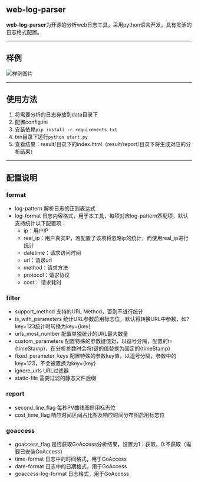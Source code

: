 ## web-log-parser
**web-log-parser**为开源的分析web日志工具，采用python语言开发，具有灵活的日志格式配置。

---

## 样例
![样例图片](https://raw.githubusercontent.com/JeffXue/web-log-parser/master/example.png)

---

## 使用方法
1. 将需要分析的日志存放到data目录下
2. 配置config.ini
3. 安装依赖`pip install -r requirements.txt`
3. bin目录下运行`python start.py`
4. 查看结果：result/目录下的index.html（result/report/目录下将生成对应的分析结果）

---

## 配置说明

### format
- log-pattern 解析日志的正则表达式
- log-format 日志内容格式，用于本工具，每项对应log-pattern匹配项，默认支持统计以下配置项：
    - ip：用户IP
    - real_ip：用户真实IP，若配置了该项将忽略ip的统计，而使用real_ip进行统计
    - datetime：请求访问时间
    - url：请求url
    - method：请求方法
    - protocol：请求协议
    - cost： 请求耗时

### filter
- support_method 支持的URL Method，否则不进行统计
- is_with_parameters 统计URL参数启用标志位，默认将转换URL中参数，如?key=123统计时转换为key={key}
- urls_most_number 配置单独统计的URL最大数量
- custom_parameters 配置特殊的参数键值对，以逗号分隔，配置的t={timeStamp}，在分析参数时会将t键的值替换为固定的{timeStamp}
- fixed_parameter_keys 配置特殊的参数key值，以逗号分隔，参数中的key=123，不会被置换为key={key}
- ignore_urls URL过滤器
- static-file 需要过滤的静态文件后缀

### report
- second_line_flag 每秒PV曲线图启用标志位
- cost_time_flag 响应时间区间占比图及响应时间分布图启用标志位

### goaccess
- goaccess_flag 是否获取GoAccess分析结果，设置为1：获取，0:不获取（需要已安装GoAccess）
- time-format 日志中的时间格式，用于GoAccess
- date-format 日志中的日期格式，用于GoAccess
- goaccess-log-format 日志格式，用于GoAccess





    

